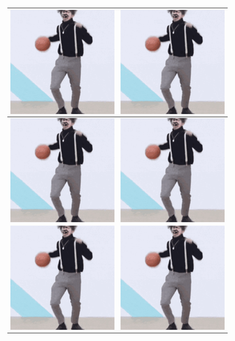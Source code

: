 |![kunkun](./timg.gif)|![kunkun](./timg.gif)|
|  ----  | ----  |
|![kunkun](./timg.gif)|![kunkun](./timg.gif)|
|![kunkun](./timg.gif)|![kunkun](./timg.gif)|
